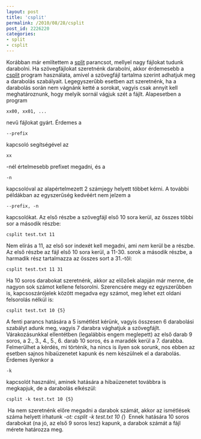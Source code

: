 ```yaml
---
layout: post
title: 'csplit'
permalink: /2010/08/28/csplit
post_id: 2226220
categories: 
- split
- csplit
---
```


Korábban már említettem a 
[split](http://commandline.blog.hu/2010/03/11/split_cat) parancsot, mellyel nagy fájlokat tudunk darabolni. Ha szövegfájlokat szeretnénk darabolni, akkor érdemesebb a 
[csplit](http://en.wikipedia.org/wiki/Csplit) program használata, amivel a szövegfájl tartalma szerint adhatjuk meg a darabolás szabályait. 
Legegyszerűbb esetben azt szeretnénk, ha a darabolás során nem vágnánk ketté a sorokat, vagyis csak annyit kell meghatároznunk, hogy melyik sornál vágjuk szét a fájlt. 
Alapesetben a program 
```
xx00, xx01, ...
```
 nevű fájlokat gyárt. Érdemes a 
```
--prefix
```
 kapcsoló segítségével az 
```
xx
```
-nél értelmesebb prefixet megadni, és a 
```
-n
```
 kapcsolóval az alapértelmezett 2 számjegy helyett többet kérni. 
A további példákban az egyszerűség kedvéért nem jelzem a 
```
--prefix, -n
```
 kapcsolókat. 
Az első részbe a szövegfájl első 10 sora kerül, az összes többi sor a második részbe: 
```
csplit test.txt 11
``` 
Nem elírás a 11, az első sor indexét kell megadni, ami _nem_ kerül be a részbe. 
Az első részbe az fájl első 10 sora kerül, a 11-30. sorok a második részbe, a harmadik rész tartalmazza az összes sort a 31.-től: 
```
csplit test.txt 11 31
``` 
Ha 10 soros darabokat szeretnénk, akkor az előzőek alapján már menne, de nagyon sok számot kellene felsorolni. Szerencsére megy ez egyszerűbben is, kapcsoszárójelek között megadva egy számot, meg lehet ezt oldani felsorolás nélkül is: 
```
csplit test.txt 10 {5}
``` 
A fenti parancs hatására a 5 ismétlést kérünk, vagyis összesen 6 darabolási szabályt adunk meg, vagyis 7 darabra vághatjuk a szövegfájlt. Várakozásunkkal ellentétben (legalábbis engem meglepett) az első darab 9 soros, a 2., 3., 4., 5., 6. darab 10 soros, és a maradék kerül a 7. darabba. 
Felmerülhet a kérdés, mi történik, ha nincs is ilyen sok sorunk, nos ebben az esetben sajnos hibaüzenetet kapunk és nem készülnek el a darabolás. Érdemes ilyenkor a 
```
-k
```
 kapcsolót használni, aminek hatására a hibaüzenetet továbbra is megkapjuk, de a darabolás elkészül: 
```
csplit -k test.txt 10 {5}
``` 
 Ha nem szeretnénk előre megadni a darabok számát, akkor az ismétlések száma helyett írhatunk *-ot: 
csplit -k test.txt 10 {*} 
 Ennek hatására 10 soros darabokat (na jó, az első 9 soros lesz) kapunk, a darabok számát a fájl mérete határozza meg.
